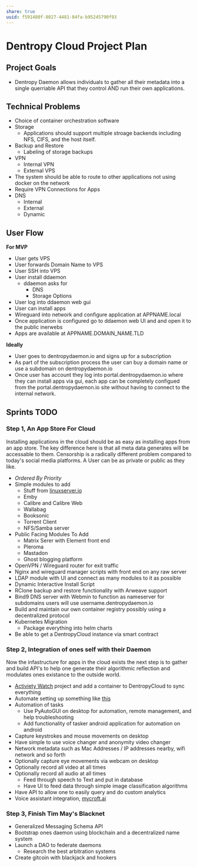 ```yaml
---
share: true
uuid: f591480f-8027-4481-84fa-b95245790f93
---
```



# Dentropy Cloud Project Plan


## Project Goals

* Dentropy Daemon allows individuals to gather all their metadata into a single querriable API that they control AND run their own applications.


## Technical Problems

* Choice of container orchestration software
* Storage
	* Applications should support multiple stroage backends including NFS, CIFS, and the host itself.
* Backup and Restore
  * Labeling of storage backups
* VPN
  * Internal VPN
  * External VPS
* The system should be able to route to other applications not using docker on the network
* Require VPN Connections for Apps
* DNS
  * Internal
  * External
  * Dynamic

## User Flow

**For MVP**

* User gets VPS
* User forwards Domain Name to VPS
* User SSH into VPS
* User install ddaemon
  * ddaemon asks for
    * DNS
    * Storage Options
* User log into ddaemon web gui
* User can install apps
* Wireguard into network and configure application at APPNAME.local
* Once application is configured go to ddaemon web UI and and open it to the public inerwebs
* Apps are available at APPNAME.DOMAIN_NAME.TLD

**Ideally**

* User goes to dentropydaemon.io and signs up for a subscription
* As part of the subscription process the user can buy a domain name or use a subdomain on dentropydaemon.io
* Once user has account they log into portal.dentropydaemon.io where they can install apps via gui, each app can be completely configued from the portal.dentropydaemon.io site without having to connect to the internal network.

## Sprints TODO

### Step 1, An App Store For Cloud

Installing applications in the cloud should be as easy as installing apps from an app store. The key difference here is that all meta data generates will be accessable to them. Censorship is a radically different problem compared to today's social media platforms. A User can be as private or public as they like.

- *Ordered By Priority*
- Simple modules to add
  - Stuff from [linuxserver.io](https://fleet.linuxserver.io/)
  - Emby
  - Calibre and Calibre Web
  - Wallabag
  - Booksonic
  - Torrent Client
  - NFS/Samba server
- Public Facing Modules To Add
  - Matrix Serer with Element front end
  - Pleroma
  - Mastadon
  - Ghost blogging platform
- OpenVPN / Wireguard router for exit traffic
- Nginx and wireguard manager scripts with front end on any raw server 
- LDAP module with UI and connect as many modules to it as possible
- Dynamic Interactive Install Script
- RClone backup and restore functionality with Arweave support
- Bind9 DNS server with Webmin to function as nameserver for subdomains users will use username.dentropydaemon.io
- Build and maintain our own container registry possibly using a
  decentralized protocol
- Kubernetes Migration
  - Package everything into helm charts
- Be able to get a DentropyCloud instance via smart contract

### Step 2, Integration of ones self with their Daemon

Now the infastructure for apps in the cloud exists the next step is to gather and build API's to help one generate their algorithmic reflection and modulates ones existance to the outside world.

- [Activiety Watch](https://activitywatch.net/) project and add a container to DentropyCloud to sync everything
- Automate setting up something like [this](https://beepb00p.xyz/myinfra.html)
- Automation of tasks
  - Use PyAutoGUI on desktop for automation, remote management, and help troubleshooting
  - Add functionality of tasker android application for automation on android
- Capture keystrokes and mouse movements on desktop
- Have simple to use voice changer and anonymity video changer
- Network metadata such as Mac Addresses / IP addresses nearby, wifi network and so forth
- Optionally capture eye movements via webcam on desktop
- Optionally record all video at all times
- Optionally record all audio at all times
  - Feed through speech to Text and put in database
  - Have UI to feed data through simple image classification
    algorithms
- Have API to allow one to easily query and do custom analytics
- Voice assistant integration, [mycroft.ai](https://mycroft.ai/)

### Step 3, Finish Tim May's Blacknet

- Generalized Messaging Schema API
- Bootstrap ones daemon using blockchain and a decentralized name system
- Launch a DAO to federate daemons
  - Research the best arbitration systems
- Create gitcoin with blackjack and hookers